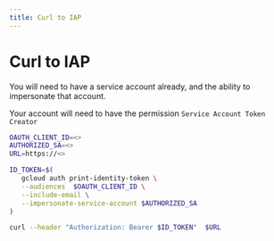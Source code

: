 ```yaml
---
title: Curl to IAP
---
```


# Curl to IAP

You will need to have a service account already, and the ability to impersonate that account.

Your account will need to have the permission `Service Account Token Creator`

```bash
OAUTH_CLIENT_ID=<>
AUTHORIZED_SA=<>
URL=https://<>

ID_TOKEN=$(
   gcloud auth print-identity-token \
   --audiences  $OAUTH_CLIENT_ID \
   --include-email \
   --impersonate-service-account $AUTHORIZED_SA
)
```

```bash
curl --header "Authorization: Bearer $ID_TOKEN"  $URL
```
